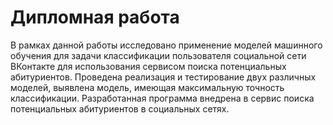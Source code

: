 # Дипломная работа
В рамках данной работы исследовано применение моделей машинного обучения для задачи классификации пользователя социальной сети ВКонтакте для использования сервисом поиска потенциальных абитуриентов. Проведена реализация и тестирование двух различных моделей, выявлена модель, имеющая максимальную точность классификации. Разработанная программа внедрена в сервис поиска потенциальных абитуриентов в социальных сетях.
